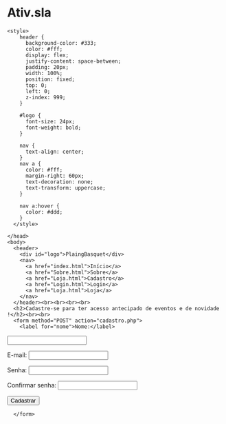 # Ativ.sla
<!DOCTYPE html>
<html lang="pt-br">
<head>
    <meta charset="UTF-8">
    <meta http-equiv="X-UA-Compatible" content="IE=edge">
    <meta name="viewport" content="width=device-width, initial-scale=1.0">
    <title>Cadastre-se !</title>
</head>
<body>

    <style>
        header {
          background-color: #333;
          color: #fff;
          display: flex;
          justify-content: space-between;
          padding: 20px;
          width: 100%;
          position: fixed;
          top: 0;
          left: 0;
          z-index: 999;
        }
      
        #logo {
          font-size: 24px;
          font-weight: bold;
        }
    
        nav {
          text-align: center;
        }
        nav a {
          color: #fff;
          margin-right: 60px;
          text-decoration: none;
          text-transform: uppercase;
        }
      
        nav a:hover {
          color: #ddd;
        }
      </style>

    </head>
    <body>
      <header>
        <div id="logo">PlaingBasquet</div>
        <nav>
          <a href="index.html">Início</a>
          <a href="Sobre.html">Sobre</a>
          <a href="Loja.html">Cadastro</a>
          <a href="Login.html">Login</a>
          <a href="Loja.html">Loja</a>
        </nav>
      </header><br><br><br><br>
      <h2>Cadastre-se para ter acesso antecipado de eventos e de novidade !</h2><br><br>
      <form method="POST" action="cadastro.php">
        <label for="nome">Nome:</label>
<input type="text" id="nome" name="nome">

<label for="email">E-mail:</label>
<input type="email" id="email" name="email">

<label for="senha">Senha:</label>
<input type="password" id="senha" name="senha">

<label for="confirmar-senha">Confirmar senha:</label>
<input type="password" id="confirmar-senha" name="confirmar-senha">




<button type="submit">Cadastrar</button>

      </form>
      
    
</body>
</html>
